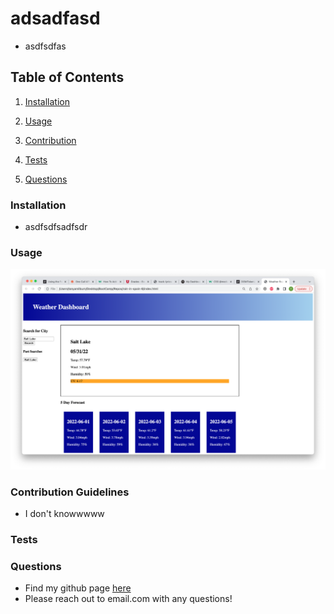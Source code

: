 # adsadfasd
  * asdfsdfas
## Table of Contents
  1. [Installation](#installation)
  2. [Usage](#usage)
  
  4. [Contribution](#contribution)
  5. [Tests](#tests)
  6. [Questions](#questions)

### Installation 
  * asdfsdfsadfsdr
### Usage
    
 ![App Image](/images/Weather_App.png)
    

  
### Contribution Guidelines
  * I don't knowwwww
### Tests
### Questions
* Find my github page [here](https://github.com/helloooo)
* Please reach out to email.com with any questions!
